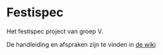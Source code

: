 # Festispec
Het festispec project van groep V. 

De handleiding en afspraken zijn te vinden in [de wiki](https://github.com/nielslam/festispec/wiki)